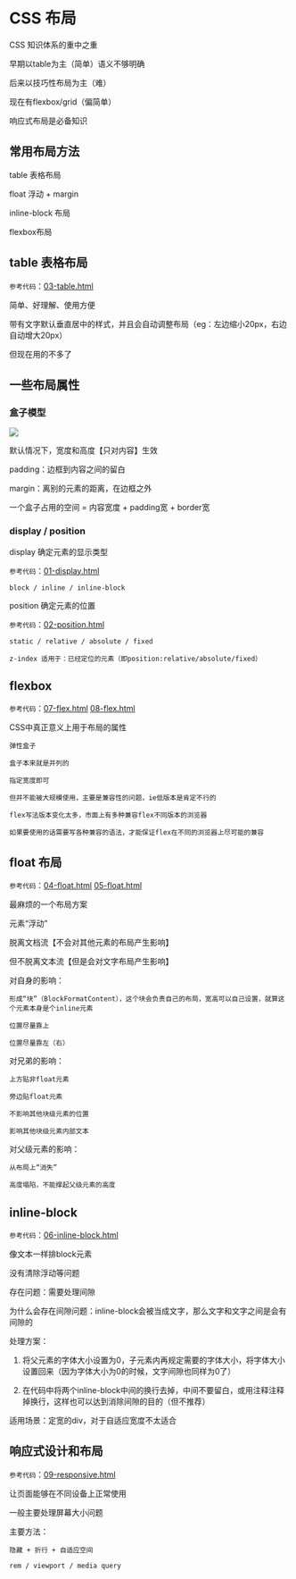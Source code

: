# CSS 布局

CSS 知识体系的重中之重

早期以table为主（简单）语义不够明确

后来以技巧性布局为主（难）

现在有flexbox/grid（偏简单）

响应式布局是必备知识

## 常用布局方法

table 表格布局

float 浮动 + margin

inline-block 布局

flexbox布局

## table 表格布局

`参考代码`：[03-table.html](https://github.com/ScarlettKK/Learn-About-CSS-/blob/master/CSS%20layout/03-table.html)

简单、好理解、使用方便

带有文字默认垂直居中的样式，并且会自动调整布局（eg：左边缩小20px，右边自动增大20px）

但现在用的不多了

## 一些布局属性

### 盒子模型

<img src="https://img2018.cnblogs.com/blog/1147701/201904/1147701-20190411214956586-94148047.png">

默认情况下，宽度和高度【只对内容】生效

padding：边框到内容之间的留白

margin：离别的元素的距离，在边框之外

一个盒子占用的空间 = 内容宽度 + padding宽 + border宽

### display / position

display 确定元素的显示类型

`参考代码`：[01-display.html](https://github.com/ScarlettKK/Learn-About-CSS-/blob/master/CSS%20layout/01-display.html)

	block / inline / inline-block

position 确定元素的位置

`参考代码`：[02-position.html](https://github.com/ScarlettKK/Learn-About-CSS-/blob/master/CSS%20layout/02-position.html)

	static / relative / absolute / fixed

	z-index 适用于：已经定位的元素（即position:relative/absolute/fixed）

## flexbox

`参考代码`：[07-flex.html](https://github.com/ScarlettKK/Learn-About-CSS-/blob/master/CSS%20layout/08-flex.html) [08-flex.html](https://github.com/ScarlettKK/Learn-About-CSS-/blob/master/CSS%20layout/08-flex.html)

CSS中真正意义上用于布局的属性

	弹性盒子

	盒子本来就是并列的

	指定宽度即可

	但并不能被大规模使用，主要是兼容性的问题，ie低版本是肯定不行的

	flex写法版本变化太多，市面上有多种兼容flex不同版本的浏览器

	如果要使用的话需要写各种兼容的语法，才能保证flex在不同的浏览器上尽可能的兼容

## float 布局

`参考代码`：[04-float.html](https://github.com/ScarlettKK/Learn-About-CSS-/blob/master/CSS%20layout/04-float.html) [05-float.html](https://github.com/ScarlettKK/Learn-About-CSS-/blob/master/CSS%20layout/05-float.html)

最麻烦的一个布局方案

元素“浮动”

脱离文档流【不会对其他元素的布局产生影响】

但不脱离文本流【但是会对文字布局产生影响】

对自身的影响：

	形成“块”（BlockFormatContent），这个块会负责自己的布局，宽高可以自己设置，就算这个元素本身是个inline元素

	位置尽量靠上

	位置尽量靠左（右）

对兄弟的影响：

	上方贴非float元素

	旁边贴float元素

	不影响其他块级元素的位置

	影响其他块级元素内部文本

对父级元素的影响：

	从布局上“消失”

	高度塌陷，不能撑起父级元素的高度

## inline-block

`参考代码`：[06-inline-block.html](https://github.com/ScarlettKK/Learn-About-CSS-/blob/master/CSS%20layout/06-inline-block.html)

像文本一样排block元素

没有清除浮动等问题

存在问题：需要处理间隙

为什么会存在间隙问题：inline-block会被当成文字，那么文字和文字之间是会有间隙的

处理方案：

1. 将父元素的字体大小设置为0，子元素内再规定需要的字体大小，将字体大小设置回来（因为字体大小为0的时候，文字间隙也同样为0了）

2. 在代码中将两个inline-block中间的换行去掉，中间不要留白，或用注释注释掉换行，这样也可以达到消除间隙的目的（但不推荐）

适用场景：定宽的div，对于自适应宽度不太适合

## 响应式设计和布局

`参考代码`：[09-responsive.html](https://github.com/ScarlettKK/Learn-About-CSS-/blob/master/CSS%20layout/09-responsive.html)

让页面能够在不同设备上正常使用

一般主要处理屏幕大小问题

主要方法：

	隐藏 + 折行 + 自适应空间

	rem / viewport / media query




